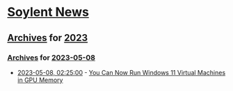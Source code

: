 # [Soylent News](../../../README.md)

## [Archives](../../index.md) for [2023](../index.md)

### [Archives](../../index.md) for [2023-05-08](index.md)

* [2023-05-08, 02:25:00](https://soylentnews.org/article.pl?sid=23/05/07/1343224&from=rss) - [You Can Now Run Windows 11 Virtual Machines in GPU Memory](https://soylentnews.org/article.pl?sid=23/05/07/1343224&from=rss)
